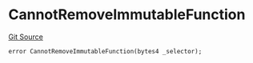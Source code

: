 # CannotRemoveImmutableFunction
[Git Source](https://github.com/thrackle-io/forte-rules-engine/blob/80d1936ea39e283e25322fe390d911cd354fcdef/src/client/token/handler/diamond/HandlerDiamondLib.sol)


```solidity
error CannotRemoveImmutableFunction(bytes4 _selector);
```

